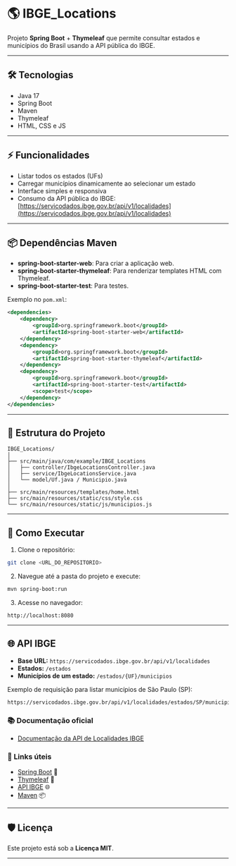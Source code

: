# 🌎 IBGE_Locations

Projeto **Spring Boot** + **Thymeleaf** que permite consultar estados e municípios do Brasil usando a API pública do IBGE.

---

## 🛠 Tecnologias

* Java 17
* Spring Boot
* Maven
* Thymeleaf
* HTML, CSS e JS

---

## ⚡ Funcionalidades

* Listar todos os estados (UFs)
* Carregar municípios dinamicamente ao selecionar um estado
* Interface simples e responsiva
* Consumo da API pública do IBGE: [https://servicodados.ibge.gov.br/api/v1/localidades](https://servicodados.ibge.gov.br/api/v1/localidades)

---

## 📦 Dependências Maven

* **spring-boot-starter-web**: Para criar a aplicação web.
* **spring-boot-starter-thymeleaf**: Para renderizar templates HTML com Thymeleaf.
* **spring-boot-starter-test**: Para testes.

Exemplo no `pom.xml`:

```xml
<dependencies>
    <dependency>
        <groupId>org.springframework.boot</groupId>
        <artifactId>spring-boot-starter-web</artifactId>
    </dependency>
    <dependency>
        <groupId>org.springframework.boot</groupId>
        <artifactId>spring-boot-starter-thymeleaf</artifactId>
    </dependency>
    <dependency>
        <groupId>org.springframework.boot</groupId>
        <artifactId>spring-boot-starter-test</artifactId>
        <scope>test</scope>
    </dependency>
</dependencies>
```

---

## 📄 Estrutura do Projeto

```
IBGE_Locations/
│
├── src/main/java/com/example/IBGE_Locations
│   ├── controller/IbgeLocationsController.java
│   ├── service/IbgeLocationsService.java
│   └── model/Uf.java / Municipio.java
│
├── src/main/resources/templates/home.html
├── src/main/resources/static/css/style.css
└── src/main/resources/static/js/municipios.js
```

---

## 📝 Como Executar

1. Clone o repositório:

```bash
git clone <URL_DO_REPOSITORIO>
```

2. Navegue até a pasta do projeto e execute:

```bash
mvn spring-boot:run
```

3. Acesse no navegador:

```
http://localhost:8080
```

---

## 🌐 API IBGE

* **Base URL:** `https://servicodados.ibge.gov.br/api/v1/localidades`
* **Estados:** `/estados`
* **Municípios de um estado:** `/estados/{UF}/municipios`

Exemplo de requisição para listar municípios de São Paulo (SP):

```
https://servicodados.ibge.gov.br/api/v1/localidades/estados/SP/municipios
```

### 📚 Documentação oficial

* [Documentação da API de Localidades IBGE](https://servicodados.ibge.gov.br/api/docs/localidades#api-Municipios-estadosUFMunicipiosGet)

### 🔗 Links úteis

* [Spring Boot](https://spring.io/projects/spring-boot) 🚀
* [Thymeleaf](https://www.thymeleaf.org/) 📝
* [API IBGE](https://servicodados.ibge.gov.br/api/docs/localidades) 🌐
* [Maven](https://maven.apache.org/) 📦

---

## 🛡 Licença

Este projeto está sob a **Licença MIT**.

---

